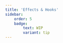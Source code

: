 ```yaml
---
title: 'Effects & Hooks'
sidebar:
    order: 5
    badge:
        text: WIP
        variant: tip
---
```

